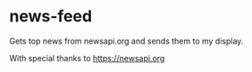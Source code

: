 # news-feed

Gets top news from newsapi.org and sends them to my display.

With special thanks to https://newsapi.org
